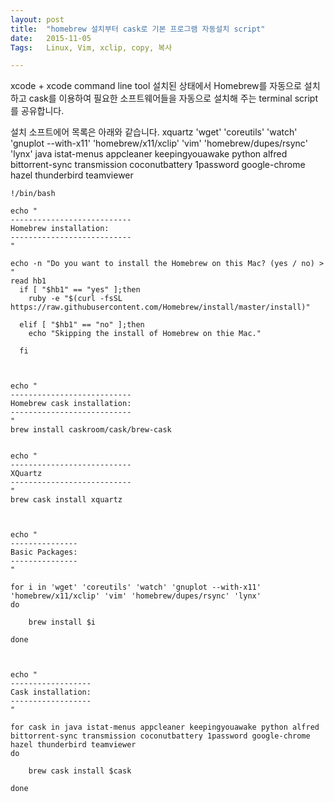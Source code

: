 ```yaml
---
layout: post
title:  "homebrew 설치부터 cask로 기본 프로그램 자동설치 script"
date:   2015-11-05
Tags:   Linux, Vim, xclip, copy, 복사

---
```



xcode + xcode command line tool 설치된 상태에서 Homebrew를 자동으로 설치하고 cask를 이용하여 필요한 소프트웨어들을 자동으로 설치해 주는 terminal script를 공유합니다.

설치 소프트에어 목록은 아래와 같습니다.
xquartz 'wget' 'coreutils' 'watch' 'gnuplot --with-x11' 'homebrew/x11/xclip' 'vim' 'homebrew/dupes/rsync' 'lynx' java istat-menus appcleaner keepingyouawake python alfred bittorrent-sync transmission coconutbattery 1password google-chrome hazel thunderbird teamviewer



```
!/bin/bash

echo "
---------------------------
Homebrew installation:
---------------------------
"

echo -n "Do you want to install the Homebrew on this Mac? (yes / no) > "
read hb1
  if [ "$hb1" == "yes" ];then
    ruby -e "$(curl -fsSL https://raw.githubusercontent.com/Homebrew/install/master/install)"

  elif [ "$hb1" == "no" ];then
    echo "Skipping the install of Homebrew on thie Mac."

  fi



echo "
---------------------------
Homebrew cask installation:
---------------------------
"
brew install caskroom/cask/brew-cask


echo "
---------------------------
XQuartz
---------------------------
"
brew cask install xquartz



echo "
---------------
Basic Packages:
---------------
"

for i in 'wget' 'coreutils' 'watch' 'gnuplot --with-x11' 'homebrew/x11/xclip' 'vim' 'homebrew/dupes/rsync' 'lynx'
do

    brew install $i

done



echo "
------------------
Cask installation:
------------------
"

for cask in java istat-menus appcleaner keepingyouawake python alfred bittorrent-sync transmission coconutbattery 1password google-chrome hazel thunderbird teamviewer
do

    brew cask install $cask

done

```